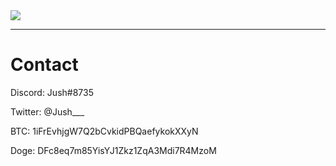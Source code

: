 <img src="https://github-readme-stats.vercel.app/api?username=JushBJJ&count_private=true&show_icons=true&hide_title=false&theme=tokyonight&langs_count=9"/>
<hr/>

<h1>Contact</h1>
<p>Discord: Jush#8735</p>
<p>Twitter: @Jush___</p>
<p>BTC: 1iFrEvhjgW7Q2bCvkidPBQaefykokXXyN</p>
<p>Doge: DFc8eq7m85YisYJ1Zkz1ZqA3Mdi7R4MzoM</p>
